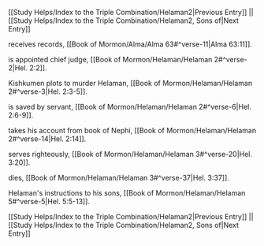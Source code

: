 [[Study Helps/Index to the Triple Combination/Helaman2|Previous Entry]]  ||  [[Study Helps/Index to the Triple Combination/Helaman2, Sons of|Next Entry]]

 receives records, [[Book of Mormon/Alma/Alma 63#^verse-11|Alma 63:11]].

 is appointed chief judge, [[Book of Mormon/Helaman/Helaman 2#^verse-2|Hel. 2:2]].

 Kishkumen plots to murder Helaman, [[Book of Mormon/Helaman/Helaman 2#^verse-3|Hel. 2:3-5]].

 is saved by servant, [[Book of Mormon/Helaman/Helaman 2#^verse-6|Hel. 2:6-9]].

 takes his account from book of Nephi, [[Book of Mormon/Helaman/Helaman 2#^verse-14|Hel. 2:14]].

 serves righteously, [[Book of Mormon/Helaman/Helaman 3#^verse-20|Hel. 3:20]].

 dies, [[Book of Mormon/Helaman/Helaman 3#^verse-37|Hel. 3:37]].

 Helaman's instructions to his sons, [[Book of Mormon/Helaman/Helaman 5#^verse-5|Hel. 5:5-13]].

[[Study Helps/Index to the Triple Combination/Helaman2|Previous Entry]]  ||  [[Study Helps/Index to the Triple Combination/Helaman2, Sons of|Next Entry]]